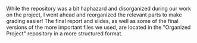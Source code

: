 While the repository was a bit haphazard and disorganized during our work on the project, I went ahead and reorganized the relevant parts to make grading easier! The final report and slides, as well as some of the final versions of the more important files we used, are located in the "Organized Project" repository in a more structured format.
